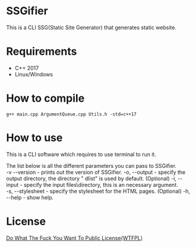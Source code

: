 # SSGifier
This is a CLI SSG(Static Site Generator) that generates static website.

# Requirements
* C++ 2017
* Linux/Windows

# How to compile
`` g++ main.cpp ArgumentQueue.cpp Utils.h -std=c++17 ``

# How to use
This is a CLI software which requires to use terminal to run it.

The list below is all the different parameters you can pass to SSGifier.  
-v --version - prints out the version of SSGifier. 
-o, --output - specify the output directory, the directory " dlist" is used by default.  (Optional)
-i, --input - specify the input files\directory, this is an necessary argument.  
-s, --stylesheet - specify the stylesheet for the HTML pages.  (Optional)
-h, --help - show help.  

# License
[Do What The Fuck You Want To Public License(WTFPL)](https://raw.githubusercontent.com/liutng/SSGifier/main/License.md)
